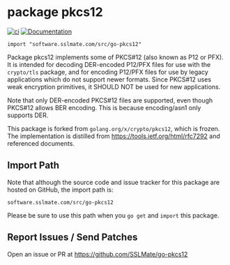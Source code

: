 # package pkcs12

[![ci](https://github.com/emmansun/go-pkcs12/actions/workflows/ci.yml/badge.svg)](https://github.com/emmansun/go-pkcs12/actions/workflows/ci.yml)
[![Documentation](https://pkg.go.dev/badge/software.sslmate.com/src/go-pkcs12)](https://pkg.go.dev/software.sslmate.com/src/go-pkcs12)

    import "software.sslmate.com/src/go-pkcs12" 

Package pkcs12 implements some of PKCS#12 (also known as P12 or PFX).
It is intended for decoding DER-encoded P12/PFX files for use with the `crypto/tls`
package, and for encoding P12/PFX files for use by legacy applications which
do not support newer formats.  Since PKCS#12 uses weak encryption
primitives, it SHOULD NOT be used for new applications.

Note that only DER-encoded PKCS#12 files are supported, even though PKCS#12
allows BER encoding.  This is because encoding/asn1 only supports DER.

This package is forked from `golang.org/x/crypto/pkcs12`, which is frozen.
The implementation is distilled from https://tools.ietf.org/html/rfc7292
and referenced documents.

## Import Path

Note that although the source code and issue tracker for this package are hosted
on GitHub, the import path is:

    software.sslmate.com/src/go-pkcs12 

Please be sure to use this path when you `go get` and `import` this package.

## Report Issues / Send Patches

Open an issue or PR at https://github.com/SSLMate/go-pkcs12
